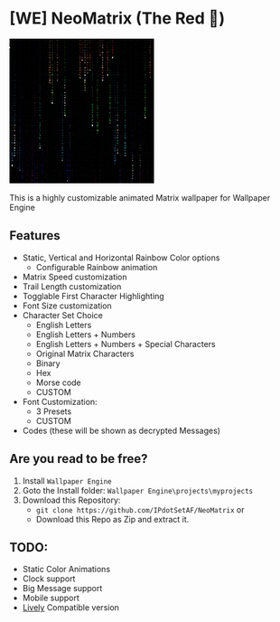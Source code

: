 # [WE] NeoMatrix (The Red 💊)

![](preview.gif)

This is a highly customizable animated Matrix wallpaper for Wallpaper Engine

## Features
- Static, Vertical and Horizontal Rainbow Color options
   - Configurable Rainbow animation
- Matrix Speed customization
- Trail Length customization
- Togglable First Character Highlighting 
- Font Size customization
- Character Set Choice
   - English Letters
   - English Letters + Numbers
   - English Letters + Numbers + Special Characters
   - Original Matrix Characters
   - Binary
   - Hex
   - Morse code
   - CUSTOM
- Font Customization:
   - 3 Presets
   - CUSTOM
- Codes (these will be shown as decrypted Messages)

## Are you read to be free?

1. Install `Wallpaper Engine`
2. Goto the Install folder: `Wallpaper Engine\projects\myprojects`
3. Download this Repository:
   - `git clone https://github.com/IPdotSetAF/NeoMatrix`
   or
   - Download this Repo as Zip and extract it.

## TODO:
- Static Color Animations
- Clock support
- Big Message support
- Mobile support
- [Lively](https://github.com/rocksdanister/lively) Compatible version
